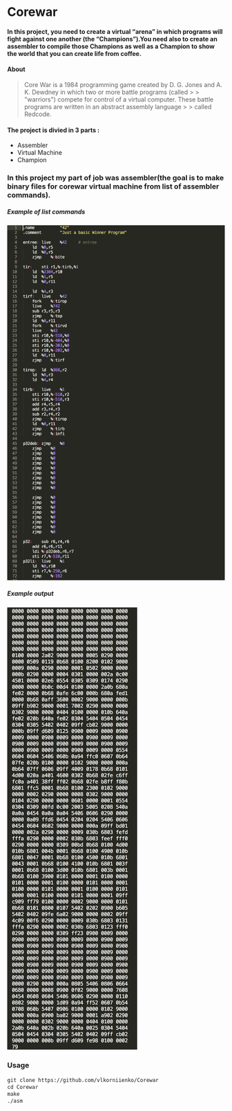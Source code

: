 # Corewar

#### In this project, you need to create a virtual “arena” in which programs will fight against one another (the “Champions”).You need also to create an assembler to compile those Champions as well as a Champion to show the world that you can create life from coffee.

#### About
> Core War is a 1984 programming game created by D. G. Jones and A. K. Dewdney in which two or more battle programs (called  > > "warriors") compete for control of a virtual computer. These battle programs are written in an abstract assembly language > > called Redcode.

#### The project is divied in 3 parts :
* Assembler
* Virtual Machine
* Champion

### In this project my part of job was assembler(the goal is to make binary files for corewar virtual machine from list of assembler commands).

##### Example of list commands
![](https://github.com/vlkorniienko/Corewar/blob/master/Command%20list.png)

##### Example output
![](https://github.com/vlkorniienko/Corewar/blob/master/Binary%20file.png)

### Usage
```
git clone https://github.com/vlkorniienko/Corewar
cd Corewar
make
./asm 
```
